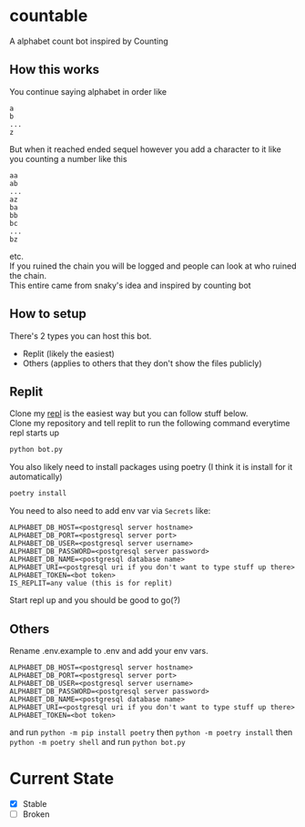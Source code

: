 # countable

A alphabet count bot inspired by Counting

## How this works

You continue saying alphabet in order like

```text
a
b
... 
z
```

But when it reached ended sequel however you add a character to it like you counting a number like this

```text
aa
ab
...
az
ba
bb
bc
...
bz
```

etc.  
If you ruined the chain you will be logged and people can look at who ruined the chain.  
This entire came from snaky's idea and inspired by counting bot

## How to setup

There's 2 types you can host this bot.

- Replit (likely the easiest)
- Others (applies to others that they don't show the files publicly)

## Replit

Clone my [repl](https://replit.com/@Mooping/alphabet-count-bot) is the easiest way but you can follow stuff below.  
Clone my repository and tell replit to run the following command everytime repl starts up

```bash
python bot.py
```

You also likely need to install packages using poetry (I think it is install for it automatically)

```bash
poetry install
```

You need to also need to add env var via `Secrets` like:

```dotenv
ALPHABET_DB_HOST=<postgresql server hostname>
ALPHABET_DB_PORT=<postgresql server port>
ALPHABET_DB_USER=<postgresql server username>
ALPHABET_DB_PASSWORD=<postgresql server password>
ALPHABET_DB_NAME=<postgresql database name>
ALPHABET_URI=<postgresql uri if you don't want to type stuff up there>
ALPHABET_TOKEN=<bot token>
IS_REPLIT=any value (this is for replit)
```

Start repl up and you should be good to go(?)

## Others

Rename .env.example to .env and add your env vars.

```dotenv
ALPHABET_DB_HOST=<postgresql server hostname>
ALPHABET_DB_PORT=<postgresql server port>
ALPHABET_DB_USER=<postgresql server username>
ALPHABET_DB_PASSWORD=<postgresql server password>
ALPHABET_DB_NAME=<postgresql database name>
ALPHABET_URI=<postgresql uri if you don't want to type stuff up there>
ALPHABET_TOKEN=<bot token>
```

and run `python -m pip install poetry` then `python -m poetry install` then `python -m poetry shell` and run `python bot.py`

# Current State

- [x] Stable
- [ ] Broken
